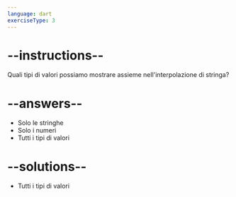 ```yaml
---
language: dart
exerciseType: 3
---
```


# --instructions--

Quali tipi di valori possiamo mostrare assieme nell'interpolazione di stringa?

# --answers--

- Solo le stringhe
- Solo i numeri
- Tutti i tipi di valori

# --solutions--

- Tutti i tipi di valori
